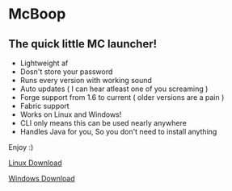 # McBoop
## The quick little MC launcher!
* Lightweight af
* Dosn't store your password
* Runs every version with working sound
* Auto updates ( I can hear atleast one of you screaming )
* Forge support from 1.6 to current ( older versions are a pain )
* Fabric support
* Works on Linux and Windows!
* CLI only means this can be used nearly anywhere
* Handles Java for you, So you don't need to install anything

Enjoy :)

[Linux Download](https://boops-deploy.s3.amazonaws.com/McBoop/McBoop)

[Windows Download](https://boops-deploy.s3.amazonaws.com/McBoop/McBoop.exe)
